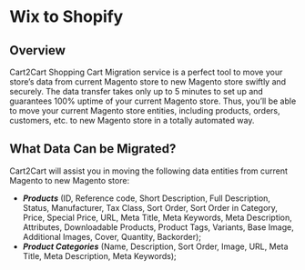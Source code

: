 # Wix to Shopify 
## Overview
Cart2Cart Shopping Cart Migration service is a perfect tool to move your store’s data from current Magento store to new Magento store swiftly and securely. The data transfer takes only up to 5 minutes to set up and guarantees 100% uptime of your current Magento store. Thus, you’ll be able to move your current Magento store entities, including products, orders, customers, etc. to new Magento store in a totally automated way.
## What Data Can be Migrated?
Cart2Cart will assist you in moving the following data entities from current Magento to new Magento store:
* **_Products_** (ID, Reference code, Short Description, Full Description, Status, Manufacturer, Tax Class, Sort Order, Sort Order in Category, Price, Special Price, URL, Meta Title, Meta Keywords, Meta Description, Attributes, Downloadable Products, Product Tags, Variants, Base Image, Additional Images, Cover, Quantity, Backorder);
* **_Product Categories_** (Name, Description, Sort Order, Image, URL, Meta Title, Meta Description, Meta Keywords);
